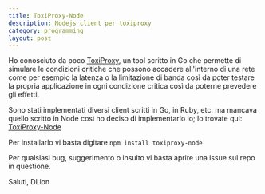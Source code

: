 ```yaml
---
title: ToxiProxy-Node
description: Nodejs client per toxiproxy
category: programming
layout: post
---
```


Ho conosciuto da poco [ToxiProxy](https://github.com/shopify/toxiproxy), un tool
scritto in Go che permette di simulare le condizioni critiche che possono accadere
all'interno di una rete come per esempio la latenza o la limitazione di banda così
da poter testare la propria applicazione in ogni condizione critica così da poterne
prevedere gli effetti.

Sono stati implementati diversi client scritti in Go, in Ruby, etc. ma mancava
quello scritto in Node così ho deciso di implementarlo io; lo trovate qui:
[ToxiProxy-Node](https://github.com/dlion/toxiproxy-node)

Per installarlo vi basta digitare `npm install toxiproxy-node`

Per qualsiasi bug, suggerimento o insulto vi basta aprire una issue sul repo in
questione.

Saluti, DLion
